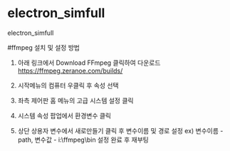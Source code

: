 # electron_simfull
electron_simfull

#ffmpeg 설치 및 설정 방법
1. 아래 링크에서 Download FFmpeg 클릭하여 다운로드
https://ffmpeg.zeranoe.com/builds/

2. 시작메뉴의 컴퓨터 우클릭 후 속성 선택

3. 좌측 제어판 홈 메뉴의 고급 시스템 설정 클릭

4. 시스템 속성 팝업에서 환경변수 클릭

5. 상단 상용자 변수에서 새로만들기 클릭 후 변수이름 및 경로 설정
ex) 변수이름 - path, 변수값 - i:\ffmpeg\bin 설정 완료 후 재부팅